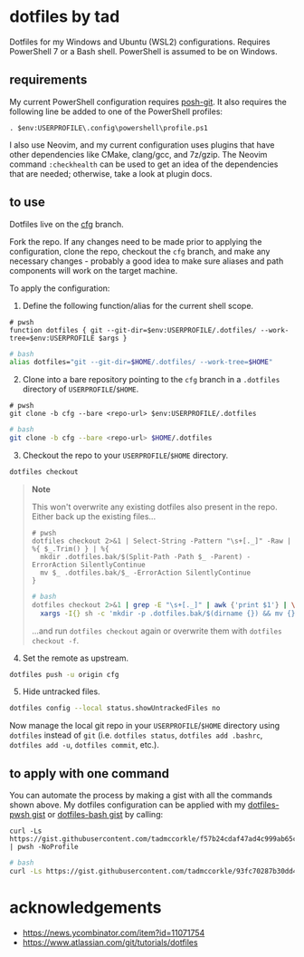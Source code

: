 # dotfiles by tad

Dotfiles for my Windows and Ubuntu (WSL2) configurations. Requires PowerShell 7 or a Bash shell. PowerShell is assumed to be on Windows.

## requirements

My current PowerShell configuration requires [posh-git](https://github.com/dahlbyk/posh-git). It also requires the following line be added to one of the PowerShell profiles:

```pwsh
. $env:USERPROFILE\.config\powershell\profile.ps1
```

I also use Neovim, and my current configuration uses plugins that have other dependencies like CMake, clang/gcc, and 7z/gzip. The Neovim command `:checkhealth` can be used to get an idea of the dependencies that are needed; otherwise, take a look at plugin docs.

## to use

Dotfiles live on the [cfg](https://github.com/tadmccorkle/dotfiles/tree/cfg) branch.

Fork the repo. If any changes need to be made prior to applying the configuration, clone the repo, checkout the `cfg` branch, and make any necessary changes - probably a good idea to make sure aliases and path components will work on the target machine.

To apply the configuration:

1. Define the following function/alias for the current shell scope.

```pwsh
# pwsh
function dotfiles { git --git-dir=$env:USERPROFILE/.dotfiles/ --work-tree=$env:USERPROFILE $args }
```

```sh
# bash
alias dotfiles="git --git-dir=$HOME/.dotfiles/ --work-tree=$HOME"
```

2. Clone into a bare repository pointing to the `cfg` branch in a `.dotfiles` directory of `USERPROFILE`/`$HOME`.

```pwsh
# pwsh
git clone -b cfg --bare <repo-url> $env:USERPROFILE/.dotfiles
```

```sh
# bash
git clone -b cfg --bare <repo-url> $HOME/.dotfiles
```

3. Checkout the repo to your `USERPROFILE`/`$HOME` directory.

```sh
dotfiles checkout
```

> **Note**
>
> This won't overwrite any existing dotfiles also present in the repo. Either back up the existing files...
> ```pwsh
> # pwsh
> dotfiles checkout 2>&1 | Select-String -Pattern "\s+[._]" -Raw | %{ $_.Trim() } | %{
>   mkdir .dotfiles.bak/$(Split-Path -Path $_ -Parent) -ErrorAction SilentlyContinue
>   mv $_ .dotfiles.bak/$_ -ErrorAction SilentlyContinue
> }
> ```
> ```sh
> # bash
> dotfiles checkout 2>&1 | grep -E "\s+[._]" | awk {'print $1'} | \
>   xargs -I{} sh -c 'mkdir -p .dotfiles.bak/$(dirname {}) && mv {} .dotfiles.bak/{}'
> ```
> ...and run `dotfiles checkout` again or overwrite them with `dotfiles checkout -f`.

4. Set the remote as upstream.

```sh
dotfiles push -u origin cfg
```

5. Hide untracked files.

```sh
dotfiles config --local status.showUntrackedFiles no
```

Now manage the local git repo in your `USERPROFILE`/`$HOME` directory using `dotfiles` instead of `git` (i.e. `dotfiles status`, `dotfiles add .bashrc`, `dotfiles add -u`, `dotfiles commit`, etc.).

## to apply with one command

You can automate the process by making a gist with all the commands shown above. My dotfiles configuration can be applied with my [dotfiles-pwsh gist](https://gist.github.com/tadmccorkle/f57b24cdaf47ad4c999ab65c92db0244) or [dotfiles-bash gist](https://gist.github.com/tadmccorkle/93fc70287b30dd4e3985f8e8e41862a8) by calling:

```pwsh
curl -Ls https://gist.githubusercontent.com/tadmccorkle/f57b24cdaf47ad4c999ab65c92db0244/raw | pwsh -NoProfile
```

```sh
# bash
curl -Ls https://gist.githubusercontent.com/tadmccorkle/93fc70287b30dd4e3985f8e8e41862a8/raw | /bin/bash
```

# acknowledgements

- https://news.ycombinator.com/item?id=11071754
- https://www.atlassian.com/git/tutorials/dotfiles
